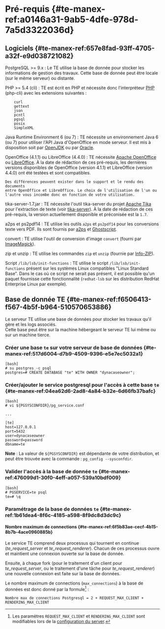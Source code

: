 # Pré-requis  {#te-manex-ref:a0146a31-9ab5-4dfe-978d-7a5d3322036d}

## Logiciels {#te-manex-ref:657e8fad-93ff-4705-a32f-e9d038721082}

PostgreSQL &gt;= 9.x
:   Le TE utilise la base de donnée pour stocker les informations de gestion des travaux.
    Cette base de donnée peut être locale (sur le même serveur) ou distante.
	
PHP &gt;= 5.4 (cli)
:   TE est écrit en PHP et nécessite donc l'interpréteur [PHP](http://www.php.net/) (php-cli) avec les extensions suivantes :
    
        curl
        gettext
        json
        pcntl
        pgsql
        posix
        SimpleXML

Java Runtime Environment 6 (ou 7)
:   TE nécessite un environnement Java 6 (ou 7) pour utiliser l'API Java d'OpenOffice en mode serveur. Il est mis à disposition soit par [OpenJDK](http://openjdk.java.net/install/) ou par [Oracle](http://www.oracle.com/technetwork/java/javase/downloads/index.html).

OpenOffice (4.1.1) ou LibreOffice (4.4.0)
:   TE nécessite [Apache OpenOffice](http://www.openoffice.org) ou
    [LibreOffice](http://www.libreoffice.org). À la date de rédaction de ces
    pré-requis, les dernières versions disponibles de OpenOffice (version
    4.1.1) et LibreOffice (version 4.4.0) ont été testées et sont compatibles.
    
    Des différences peuvent exister dans le support et le rendu des documents
    entre OpenOffice et LibreOffice. Le choix de l'utilisation de l'un ou
    l'autre vous incombe donc en fonction de votre utilisation.

tika-server-1.7.jar
:   TE nécessite l'outil tika-server du projet
    [Apache Tika](http://tika.apache.org/) pour l'extraction de texte (voir
    [tika-server](#te-manex-ref:1d63e3b7-5ad5-4556-ad47-0ffa2258d903)). À la date de rédaction de ces pré-requis, la
    version actuellement disponible et préconisée est la `1.7`.

a2ps et ps2pdf14
:   TE utilise les outils `a2ps` et `ps2pdf14` pour les conversions texte vers PDF. Ils sont fournis par [a2ps](http://www.gnu.org/software/a2ps/) et [Ghostscript](http://pages.cs.wisc.edu/~ghost/).

convert
:   TE utilise l'outil de conversion d'image `convert` (fourni par [ImageMagick](http://www.imagemagick.org/)).

zip et unzip
:   TE utilise les commandes `zip` et `unzip` (fournie par [Info-ZIP](http://www.info-zip.org/)).

Script `/lib/lsb/init-functions`
:   TE utilise le script `/lib/lsb/init-functions` présent sur les systèmes Linux compatibles "Linux Standard Base". Dans le cas où ce script ne serait pas présent, il est possible qu'un paquet fournisse cette fonctionnalité (`redhat-lsb` sur les distribution RedHat Enterprise Linux par exemple).


## Base de donnée TE {#te-manex-ref:f6506413-f567-4b5f-b964-510570653886}

Le serveur TE utilise une base de données pour stocker les travaux qu'il gère et les logs associés.  
Cette base peut être sur la machine hébergeant le serveur TE lui même ou sur un machine tierce.

### Créer une base `te` sur votre serveur de base de données {#te-manex-ref:517d6004-d7b9-4509-9396-e5e7ec5032a1}

    [bash]
    # su postgres -c psql
    postgres=# CREATE DATABASE "te" WITH OWNER "dynacaseowner";

### Créer/ajouter le service postgresql pour l'accès à cette base `te` {#te-manex-ref:04ea62d6-2ad8-4a84-b32e-6d66fb37bafc}

    [bash]
    # vi ${PGSYSCONFDIR}/pg_service.conf
    
    ...
    
    [te]
    host=127.0.0.1
    port=5432
    user=dynacaseowner
    password=password
    dbname=te

__Note__ : La valeur de `${PGSYSCONFDIR}` est dépendante de votre distribution, et peut être trouvée avec la commande : `pg_config --sysconfdir`.

### Valider l'accès à la base de donnée `te` {#te-manex-ref:476099d1-30f0-4eff-a057-539a10bdf009}

    [bash]
    # PGSERVICE=te psql
    te=# \q

### Paramétrage de la base de données `te` {#te-manex-ref:1b61dea4-8f6c-4185-a598-8f9dc8d3dc9c}

#### Nombre maximum de connections {#te-manex-ref:6f5b83ae-cecf-4b15-8b7b-4ace0960885b}

Le service TE comprend deux processus qui tournent en continue (*te_request_server* et *te_request_renderer*). Chacun de ces processus ouvre et maintient une connexion ouverte sur la base de donnée.

Ensuite, à chaque fork (pour le traitement d'un client pour *te_request_server*, ou le traitement d'une tâche pour *te_request_renderer*) une nouvelle connexion est faite sur la base de données.

Le nombre maximum de connections (`max_connections`) à la base de données est donc donné par la formule[^1] :

    Nombre max de connections Postgresql = 2 + REQUEST_MAX_CLIENT + RENDERING_MAX_CLIENT


[^1]: Les paramètres `REQUEST_MAX_CLIENT` et `RENDERING_MAX_CLIENT` sont modifiables lors de la [configuration du server](#te-manex-ref:0dc32061-9f16-4941-b1f0-8d66d8f8f8bd).

